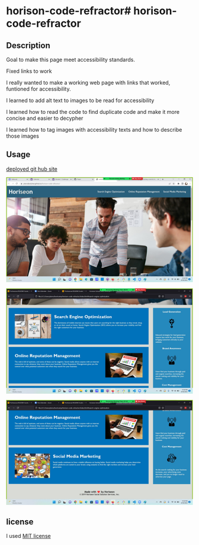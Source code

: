 # horison-code-refractor# horison-code-refractor

## Description 

Goal to make this page meet accessibility standards.

Fixed links to work

I really wanted to make a working web page with links that worked, funtioned for accessibility. 

I learned to add alt text to images to be read for accessibility

I learned how to read the code to find duplicate code and make it more concise and easier to decypher

I learned how to tag images with accessibility texts and how to describe those images

## Usage 

[deployed git hub site](https://pterodactylnat.github.io/horison-code-refractor/)

![deployed top portion screen shots](assets/images/horiseon-top-screen-shot.jpg)

![deployed middle portion screen shots](assets/images/horiseon-middle-screen-shot.jpg)

![deployed bottom portion screen shots](assets/images/horiseon-bottom-screen-shot.jpg)

## license 

I used [MIT license](LICENSE)


